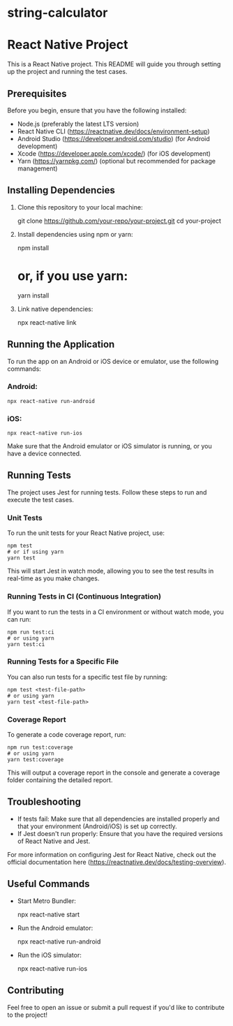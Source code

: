 # string-calculator

# React Native Project

This is a React Native project. This README will guide you through setting up the project and running the test cases.

## Prerequisites

Before you begin, ensure that you have the following installed:

- Node.js (preferably the latest LTS version)
- React Native CLI (https://reactnative.dev/docs/environment-setup)
- Android Studio (https://developer.android.com/studio) (for Android development)
- Xcode (https://developer.apple.com/xcode/) (for iOS development)
- Yarn (https://yarnpkg.com/) (optional but recommended for package management)

## Installing Dependencies

1. Clone this repository to your local machine:

    git clone https://github.com/your-repo/your-project.git
    cd your-project

2. Install dependencies using npm or yarn:

    npm install
    # or, if you use yarn:
    yarn install

3. Link native dependencies:

    npx react-native link

## Running the Application

To run the app on an Android or iOS device or emulator, use the following commands:

### Android:

    npx react-native run-android

### iOS:

    npx react-native run-ios

Make sure that the Android emulator or iOS simulator is running, or you have a device connected.

## Running Tests

The project uses Jest for running tests. Follow these steps to run and execute the test cases.

### Unit Tests

To run the unit tests for your React Native project, use:

    npm test
    # or if using yarn
    yarn test

This will start Jest in watch mode, allowing you to see the test results in real-time as you make changes.

### Running Tests in CI (Continuous Integration)

If you want to run the tests in a CI environment or without watch mode, you can run:

    npm run test:ci
    # or using yarn
    yarn test:ci

### Running Tests for a Specific File

You can also run tests for a specific test file by running:

    npm test <test-file-path>
    # or using yarn
    yarn test <test-file-path>

### Coverage Report

To generate a code coverage report, run:

    npm run test:coverage
    # or using yarn
    yarn test:coverage

This will output a coverage report in the console and generate a coverage folder containing the detailed report.

## Troubleshooting

- If tests fail: Make sure that all dependencies are installed properly and that your environment (Android/iOS) is set up correctly.
- If Jest doesn't run properly: Ensure that you have the required versions of React Native and Jest.

For more information on configuring Jest for React Native, check out the official documentation here (https://reactnative.dev/docs/testing-overview).

## Useful Commands

- Start Metro Bundler:

    npx react-native start

- Run the Android emulator:

    npx react-native run-android

- Run the iOS simulator:

    npx react-native run-ios

## Contributing

Feel free to open an issue or submit a pull request if you'd like to contribute to the project!

